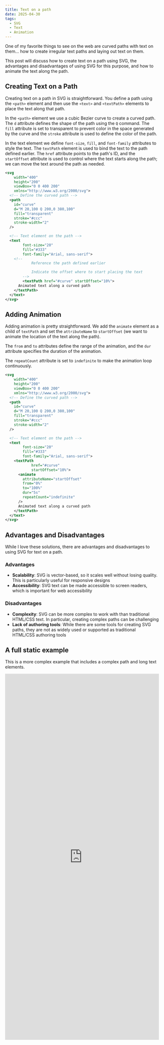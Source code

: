 ```yaml
---
title: Text on a path
date: 2025-04-30
tags:
  - SVG
  - Text
  - Animation
---
```


One of my favorite things to see on the web are curved paths with text on them... how to create irregular text paths and laying out text on them.

This post will discuss how to create text on a path using SVG, the advantages and disadvantages of using SVG for this purpose, and how to animate the text along the path.

## Creating Text on a Path

Creating text on a path in SVG is straightforward. You define a path using the `<path>` element and then use the `<text>` and `<textPath>` elements to place the text along that path.

In the `<path>` element we use a cubic Bezier curve to create a curved path. The `d` attribute defines the shape of the path using the `Q` command. The `fill` attribute is set to transparent to prevent color in the space generated by the curve and the `stroke` attribute is used to define the color of the path.

In the text element we define `font-size`, `fill`, and `font-family` attributes to style the text. The `textPath` element is used to bind the text to the path defined earlier. The `href` attribute points to the path's ID, and the `startOffset` attribute is used to control where the text starts along the path; we can move the text around the path as needed.

```xml
<svg
	width="400"
	height="200"
	viewBox="0 0 400 200"
	xmlns="http://www.w3.org/2000/svg">
  <!-- Define the curved path -->
  <path
    id="curve"
    d="M 20,100 Q 200,0 380,100"
    fill="transparent"
    stroke="#ccc"
    stroke-width="2"
  />

  <!-- Text element on the path -->
  <text
		font-size="20"
		fill="#333"
		font-family="Arial, sans-serif">
    <!--
			Reference the path defined earlier

			Indicate the offset where to start placing the text
		-->
		<textPath href="#curve" startOffset="10%">
      Animated text along a curved path
    </textPath>
  </text>
</svg>
```

## Adding Animation

Adding animation is pretty straightforward. We add the `animate` element as a child of `textPath` and set the `attributeName` to `startOffset` (we want to animate the location of the text along the path).

The `from` and `to` attributes define the range of the animation, and the `dur` attribute specifies the duration of the animation.

The `repeatCount` attribute is set to `indefinite` to make the animation loop continuously.

```xml
<svg
	width="400"
	height="200"
	viewBox="0 0 400 200"
	xmlns="http://www.w3.org/2000/svg">
  <!-- Define the curved path -->
  <path
    id="curve"
    d="M 20,100 Q 200,0 380,100"
    fill="transparent"
    stroke="#ccc"
    stroke-width="2"
  />

  <!-- Text element on the path -->
  <text
		font-size="20"
		fill="#333"
		font-family="Arial, sans-serif">
    <textPath
			href="#curve"
			startOffset="10%">
      <animate
        attributeName="startOffset"
        from="0%"
        to="100%"
        dur="5s"
        repeatCount="indefinite"
      />
      Animated text along a curved path
    </textPath>
  </text>
</svg>
```

## Advantages and Disadvantages

While I love these solutions, there are advantages and disadvantages to using SVG for text on a path.

### Advantages

* **Scalability**: SVG is vector-based, so it scales well without losing quality. This is particularly useful for responsive designs
* **Accessibility**: SVG text can be made accessible to screen readers, which is important for web accessibility

### Disadvantages

* **Complexity**: SVG can be more complex to work with than traditional HTML/CSS text. In particular, creating complex paths can be challenging
* **Lack of authoring tools**: While there are some tools for creating SVG paths, they are not as widely used or supported as traditional HTML/CSS authoring tools

## A full static example

This is a more complex example that includes a complex path and long text elements.

<iframe height="1200" style="width: 100%;" scrolling="no" title="Playing with SVG Paths" src="https://codepen.io/caraya/embed/bNNbowP?default-tab=result" frameborder="no" loading="lazy" allowtransparency="true" allowfullscreen="true">
  See the Pen <a href="https://codepen.io/caraya/pen/bNNbowP">
  Playing with SVG Paths</a> by Carlos Araya (<a href="https://codepen.io/caraya">@caraya</a>)
  on <a href="https://codepen.io">CodePen</a>.
</iframe>
